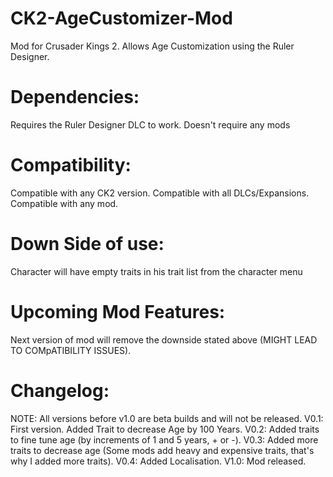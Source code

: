 # CK2-AgeCustomizer-Mod
Mod for Crusader Kings 2. Allows Age Customization using the Ruler Designer.

# Dependencies:
Requires the Ruler Designer DLC to work.
Doesn't require any mods

# Compatibility:
Compatible with any CK2 version.
Compatible with all DLCs/Expansions.
Compatible with any mod.

# Down Side of use:
Character will have empty traits in his trait list from the character menu

# Upcoming Mod Features:
Next version of mod will remove the downside stated above (MIGHT LEAD TO COMpATIBILITY ISSUES).

# Changelog:
NOTE: All versions before v1.0 are beta builds and will not be released.
V0.1: First version. Added Trait to decrease Age by 100 Years. 
V0.2: Added traits to fine tune age (by increments of 1 and 5 years, + or -). 
V0.3: Added more traits to decrease age (Some mods add heavy and expensive traits, that's why I added more traits). 
V0.4: Added Localisation. 
V1.0: Mod released. 
